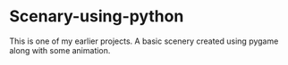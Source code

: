 # Scenary-using-python
This is one of my earlier projects. A basic scenery created using pygame along with some animation. 
